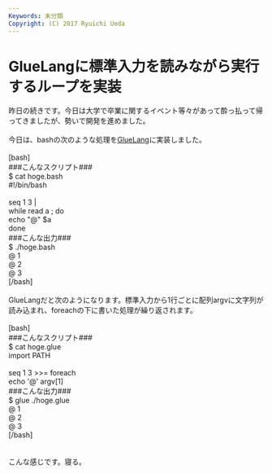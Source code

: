 ```yaml
---
Keywords: 未分類
Copyright: (C) 2017 Ryuichi Ueda
---
```


# GlueLangに標準入力を読みながら実行するループを実装
昨日の続きです。今日は大学で卒業に関するイベント等々があって酔っ払って帰ってきましたが、勢いで開発を進めました。<br />
<br />
今日は、bashの次のような処理を<a href="https://ryuichiueda.github.io/GlueLangDoc_ja/">GlueLang</a>に実装しました。<br />
<br />
[bash]<br />
###こんなスクリプト###<br />
$ cat hoge.bash <br />
#!/bin/bash<br />
<br />
seq 1 3 |<br />
while read a ; do<br />
	echo &quot;\@&quot; $a<br />
done<br />
###こんな出力###<br />
$ ./hoge.bash<br />
\@ 1<br />
\@ 2<br />
\@ 3<br />
[/bash]<br />
<br />
GlueLangだと次のようになります。標準入力から1行ごとに配列argvに文字列が読み込まれ、foreachの下に書いた処理が繰り返されます。<br />
<br />
[bash]<br />
###こんなスクリプト###<br />
$ cat hoge.glue <br />
import PATH<br />
<br />
seq 1 3 &gt;&gt;= foreach<br />
 echo '\@' argv[1]<br />
###こんな出力###<br />
$ glue ./hoge.glue <br />
\@ 1<br />
\@ 2<br />
\@ 3<br />
[/bash]<br />
<br />
<br />
こんな感じです。寝る。
